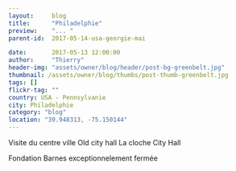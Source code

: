 ```yaml
---
layout:     blog
title:      "Philadelphie"
preview:    "... "
parent-id:  2017-05-14-usa-georgie-mai

date:       2017-05-13 12:00:00
author:     "Thierry"
header-img: "assets/owner/blog/header/post-bg-greenbelt.jpg"
thumbnail: /assets/owner/blog/thumbs/post-thumb-greenbelt.jpg
tags: []
flickr-tag: ""
country: USA - Pennsylvanie
city: Philadelphie
category: "blog"
location: "39.948313, -75.150144"
---
```


Visite du centre ville
Old city hall
La cloche
City Hall



Fondation Barnes exceptionnelement fermée